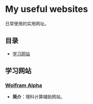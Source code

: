 # My useful websites

日常使用的实用网址。

## 目录
- [学习网站](#学习网站)


## 学习网站

### [Wolfram Alpha](https://www.wolframalpha.com/)
- **简介**：理科计算辅助网站。





